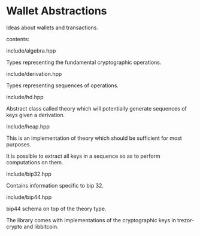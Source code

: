 # Wallet Abstractions

Ideas about wallets and transactions. 

contents: 

include/algebra.hpp

Types representing the fundamental cryptographic operations. 

include/derivation.hpp

Types representing sequences of operations. 

include/hd.hpp

Abstract class called theory which will potentially generate
sequences of keys given a derivation. 

include/heap.hpp

This is an implementation of theory which should be sufficient for most purposes. 

It is possible to extract all keys in a sequence so as to perform computations on them.

include/bip32.hpp

Contains information specific to bip 32. 

include/bip44.hpp 

bip44 schema on top of the theory type. 

The library comes with implementations of the cryptographic keys in trezor-crypto and libbitcoin. 

